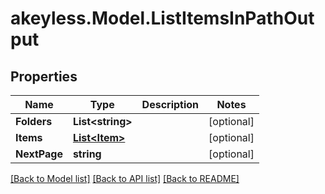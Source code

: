 # akeyless.Model.ListItemsInPathOutput
## Properties

Name | Type | Description | Notes
------------ | ------------- | ------------- | -------------
**Folders** | **List&lt;string&gt;** |  | [optional] 
**Items** | [**List&lt;Item&gt;**](Item.md) |  | [optional] 
**NextPage** | **string** |  | [optional] 

[[Back to Model list]](../README.md#documentation-for-models) [[Back to API list]](../README.md#documentation-for-api-endpoints) [[Back to README]](../README.md)

